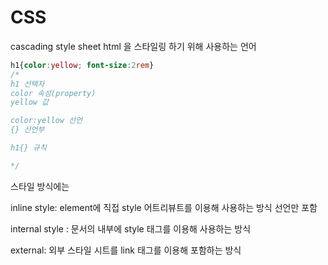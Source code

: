 # CSS 

cascading style sheet html 을 스타일링 하기 위해 사용하는 언어

```css
h1{color:yellow; font-size:2rem}
/*
h1 선택자
color 속성(property)
yellow 값

color:yellow 선언
{} 선언부

h1{} 규칙

*/
```

스타일 방식에는 

inline style: element에 직접 style 어트리뷰트를 이용해 사용하는 방식 선언만 포함

internal style : 문서의 내부에 style 태그를 이용해 사용하는 방식 

external: 외부 스타일 시트를 link 태그를 이용해 포함하는 방식 